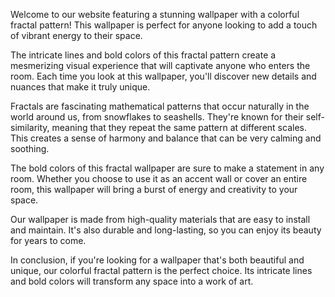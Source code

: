 <!--
Write me content for website with wallpaper "A wallpaper featuring a colorful fractal pattern, with intricate lines and bold colors."
-->

<!--font:Montserrat-->

Welcome to our website featuring a stunning wallpaper with a colorful fractal pattern! This wallpaper is perfect for anyone looking to add a touch of vibrant energy to their space. 

The intricate lines and bold colors of this fractal pattern create a mesmerizing visual experience that will captivate anyone who enters the room. Each time you look at this wallpaper, you'll discover new details and nuances that make it truly unique.

Fractals are fascinating mathematical patterns that occur naturally in the world around us, from snowflakes to seashells. They're known for their self-similarity, meaning that they repeat the same pattern at different scales. This creates a sense of harmony and balance that can be very calming and soothing.

The bold colors of this fractal wallpaper are sure to make a statement in any room. Whether you choose to use it as an accent wall or cover an entire room, this wallpaper will bring a burst of energy and creativity to your space.

Our wallpaper is made from high-quality materials that are easy to install and maintain. It's also durable and long-lasting, so you can enjoy its beauty for years to come.

In conclusion, if you're looking for a wallpaper that's both beautiful and unique, our colorful fractal pattern is the perfect choice. Its intricate lines and bold colors will transform any space into a work of art.
